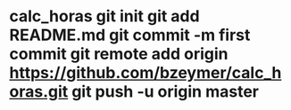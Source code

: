 # calc_horas git init git add README.md git commit -m first commit git remote add origin https://github.com/bzeymer/calc_horas.git git push -u origin master
